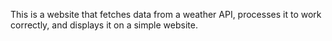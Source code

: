 This is a website that fetches data from a weather API, processes it to work correctly, and displays it on a simple website.
